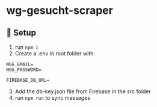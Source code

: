 # wg-gesucht-scraper

## 🚀 Setup
1. run `npm i`
2. Create a .env in root folder with:
```
WGG_EMAIL=
WGG_PASSWORD=

FIREBASE_DB_URL=
```
3. Add the db-key.json file from Firebase in the src folder
4. run `npm run` to sync messages